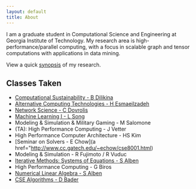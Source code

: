 ```yaml
---
layout: default
title: About
---
```


I am a graduate student in Computational Science and Engineering at Georgia Institute of Technology. My research area is high-performance/parallel computing, with a focus in scalable graph and tensor computations with applications in data mining.

View a quick [synopsis](../research) of my research.

Classes Taken
-------------
* [Computational Sustainability - B Dilikina](http://www.cc.gatech.edu/~bdilkina/CSE8803-2014sp/index.htm)
* [Alternative Computing Technologies - H Esmaeilzadeh](http://www.cc.gatech.edu/~hadi/teaching/act/01-2014sp/index.html)
* [Network Science - C Dovrolis](http://www.cc.gatech.edu/~dovrolis/Courses/NetSci)
* [Machine Learning I - L Song](http://www.cc.gatech.edu/~lsong/teaching/CSE6740fall13.html)
* Modeling & Simulation & Military Gaming - M Salomone
* (TA): High Performance Computing - J Vetter
* High Performance Computer Architecture - HS Kim 
* [Seminar on Solvers - E Chow](a href="http://www.cc.gatech.edu/~echow/cse8001.html)
* Modeling & Simulation - R Fujimoto / R Vuduc
* [Iterative Methods: Systems of Equations - S Alben](http://people.math.gatech.edu/~alben/Math6644Spring2011/index.html)
* High Performance Computing - G Biros
* [Numerical Linear Algebra - S Alben](http://people.math.gatech.edu/~alben/Math6643Fall2010/index.html)
* [CSE Algorithms - D Bader](http://www.cc.gatech.edu/~bader/COURSES/GATECH/CSE-Algs-Fall2010/)